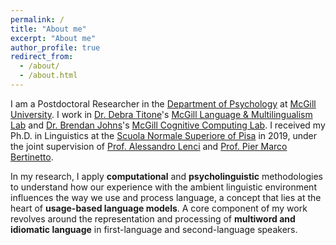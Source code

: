 ```yaml
---
permalink: /
title: "About me"
excerpt: "About me"
author_profile: true
redirect_from: 
  - /about/
  - /about.html
---
```




I am a Postdoctoral Researcher in the [Department of Psychology](https://www.mcgill.ca/psychology/) at [McGill University](https://www.mcgill.ca/). I work in [Dr. Debra Titone](https://www.mcgill.ca/language-lab/our-team/debra-titone-phd-lab-director)'s [McGill Language & Multilingualism Lab](https://www.mcgill.ca/language-lab/) and [Dr. Brendan Johns](https://btjohns.com/)'s [McGill Cognitive Computing Lab](https://btjohns.com/). I received my Ph.D. in Linguistics at the [Scuola Normale Superiore of Pisa](https://www.sns.it/it) in 2019, under the joint supervision of [Prof. Alessandro Lenci](https://people.unipi.it/alessandro_lenci/) and [Prof. Pier Marco Bertinetto](https://www.sns.it/en/persona/pier-marco-bertinetto).

In my research, I apply **computational** and **psycholinguistic** methodologies to understand how our experience with the ambient linguistic environment influences the way we use and process language, a concept that lies at the heart of **usage-based language models**. A core component of my work revolves around the representation and processing of **multiword and idiomatic language** in first-language and second-language speakers.
